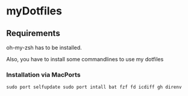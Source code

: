 # myDotfiles
## Requirements
oh-my-zsh has to be installed.


Also, you have to install some commandlines to use my dotfiles
### Installation via MacPorts
`
sudo port selfupdate
sudo port intall bat fzf fd icdiff gh direnv
`

